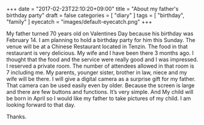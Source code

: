 +++
date = "2017-02-23T22:10:20+09:00"
title = "About my father's birthday party"
draft = false
categories = [ "diary" ]
tags = [ "birthday", "family" ]
eyecatch = "images/default-eyecatch.png"
+++

My father turned 70 years old on Valentines Day because his birthday was February 14. I am planning to hold a birthday party for him this Sunday. The venue will be at a Chinese Restaurant located in Tenzin. The food in that restaurant is very delicious.
My wife and I have been there 3 months ago. I thought that the food and the service were really good and I was impressed. I reserved a private room.  The number of attendees allowed in that room is 7 including me. My parents, younger sister, brother in law, niece and my wife will be there. I will give a digital camera as a surprise gift for my father.
That camera can be used easily even by older. Because the screen is large and there are few buttons and functions. It’s very simple. And My child will be born in April so I would like my father to take pictures of my child. I am looking forward to that day.

Thanks.
